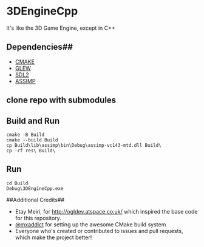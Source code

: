 3DEngineCpp
==

It's like the 3D Game Engine, except in C++

## Dependencies##
- [CMAKE](http://www.cmake.org/)
- [GLEW](http://glew.sourceforge.net/)
- [SDL2](http://www.libsdl.org/)
- [ASSIMP](http://assimp.sourceforge.net/)


## clone repo with submodules


## Build and Run

```
cmake -B Build
cmake --build Build
cp Build\lib\assimp\bin\Debug\assimp-vc143-mtd.dll Build\
cp -rf res\ Build\
```

## Run

```
cd Build
Debug\3DEngineCpp.exe
```




##Additional Credits##
- Etay Meiri, for http://ogldev.atspace.co.uk/ which inspired the base code for this repository.
- [@mxaddict](https://github.com/mxaddict) for setting up the awesome CMake build system
- Everyone who's created or contributed to issues and pull requests, which make the project better!
